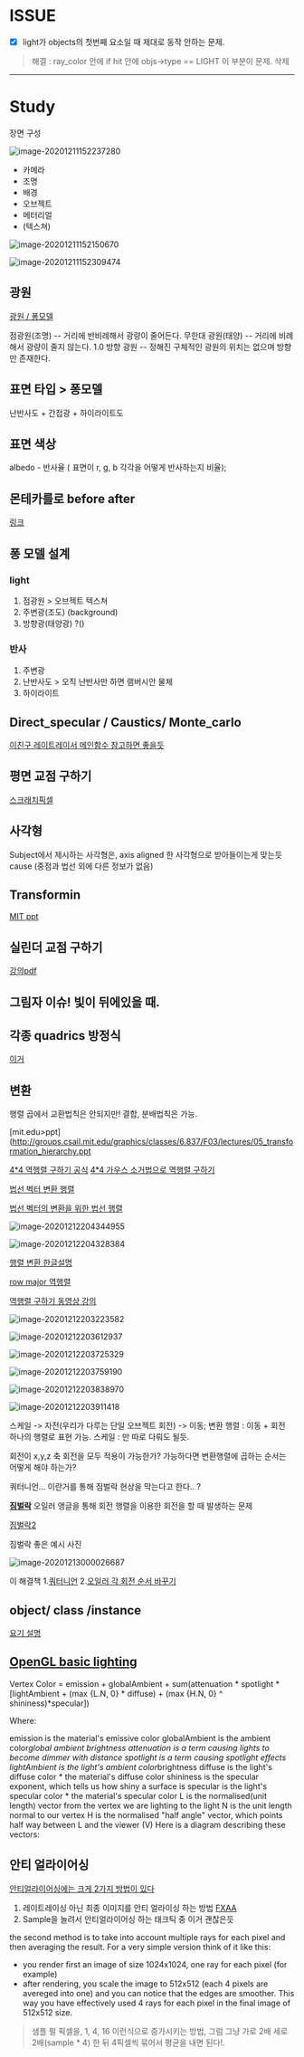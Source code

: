 # ISSUE
-[x] light가 objects의 첫번째 요소일 때 제대로 동작 안하는 문제.
> 해결 : ray_color 안에 if hit 안에 objs->type == LIGHT 이 부분이 문제. 삭제
---

# Study

장면 구성

![image-20201211152237280](memo.assets/image-20201211152237280.png)

- 카메라
- 조명
- 배경
- 오브젝트
- 메터리얼
- (텍스쳐)

![image-20201211152150670](memo.assets/image-20201211152150670.png)

![image-20201211152309474](memo.assets/image-20201211152150670.png)



## 광원

[광원 / 퐁모델](https://zamezzz.tistory.com/154)

점광원(조명) -- 거리에 반비례해서 광량이 줄어든다.
무한대 광원(태양)  -- 거리에 비례해서 광량이 줄지 않는다. 1.0
방향 광원 -- 정해진 구체적인 광원의 위치는 없으며 방향만 존재한다.

## 표면 타입 > 퐁모델


난반사도 + 간접광 + 하이라이트도


## 표면 색상

albedo - 반사율
( 표면이 r, g, b 각각을 어떻게 반사하는지 비율);


## 몬테카를로 before after

[링크](https://www.scratchapixel.com/lessons/3d-basic-rendering/global-illumination-path-tracing/global-illumination-path-tracing-practical-implementation)


## 퐁 모델 설계

### light
1. 점광원  > 오브젝트 텍스쳐
2. 주변광(조도) (background)
3. 방향광(태양광) ?()

### 반사
1. 주변광
2. 난반사도 > 오직 난반사만 하면 램버시안 물체
3. 하이라이트


## Direct_specular / Caustics/ Monte_carlo

[이친구 레이트레이서 메인함수 참고하면 좋을듯](https://github.com/kbladin/Monte_Carlo_Ray_Tracer)


## 평면 교점 구하기

[스크래치픽셀](https://www.scratchapixel.com/lessons/3d-basic-rendering/minimal-ray-tracer-rendering-simple-shapes/ray-plane-and-ray-disk-intersection)

## 사각형

Subject에서 제시하는 사각형은, axis aligned 한 사각형으로 받아들이는게 맞는듯
cause (중점과 법선 외에 다른 정보가 없음)

## Transformin

[MIT ppt](http://groups.csail.mit.edu/graphics/classes/6.837/F03/lectures/05_transformation_hierarchy.ppt)


## 실린더 교점 구하기

[강의pdf](https://mrl.cs.nyu.edu/~dzorin/rend05/lecture2.pdf)

## 그림자 이슈! 빛이 뒤에있을 때.


## 각종 quadrics 방정식

[이거](https://mrl.cs.nyu.edu/~dzorin/cg05/lecture12.pdf)


## 변환

행렬 곱에서 교환법칙은 안되지만! 결합, 분배법칙은 가능.

[mit.edu>ppt](http://groups.csail.mit.edu/graphics/classes/6.837/F03/lectures/05_transformation_hierarchy.ppt


[4*4 역행렬 구하기 공식](https://semath.info/src/inverse-cofactor-ex4.html)
[4*4 가우스 소거법으로 역행렬 구하기](https://www.intmath.com/matrices-determinants/inverse-matrix-gauss-jordan-elimination.php)


[법선 벡터 변환 행렬](https://tails.tistory.com/entry/%EC%A3%BC%EC%96%B4%EC%A7%84-%EB%85%B8%EB%A9%80%EB%B2%A1%ED%84%B0%EC%97%90-Model%ED%96%89%EB%A0%AC%EC%9D%98-%EC%A0%84%EC%B9%98%EC%97%AD%ED%96%89%EB%A0%AC%EC%9D%84-%EA%B3%B1%ED%95%98%EB%8A%94-%EC%9D%B4%EC%9C%A0)

[법선 벡터의 변환을 위한 법선 행렬](http://www.gisdeveloper.co.kr/?p=2224)

![image-20201212204344955](memo.assets/image-20201212204344955.png)

![image-20201212204328384](memo.assets/image-20201212204328384.png)

[행렬 변환 한글설명](https://metalkim.tistory.com/331)

[row major 역행렬 ](http://rodolphe-vaillant.fr/?e=7)

[역행렬 구하기 동영상 강의](https://www.youtube.com/watch?app=desktop&v=1VNJfHozgco)


![image-20201212203223582](memo.assets/image-20201212203223582.png)

![image-20201212203612937](memo.assets/image-20201212203612937.png)

![image-20201212203725329](memo.assets/image-20201212203725329.png)

![image-20201212203759190](memo.assets/image-20201212203759190.png)

![image-20201212203838970](memo.assets/image-20201212203838970.png)

![image-20201212203911418](memo.assets/image-20201212203911418.png)





스케일 -> 자전(우리가 다루는 단일 오브젝트 회전) -> 이동;
변환 행렬 : 이동 + 회전 하나의 행렬로 표현 가능.
스케일 : 만 따로  다뤄도 될듯.

회전이 x,y,z 축 회전을 모두 적용이 가능한가?
가능하다면 변환행렬에 곱하는 순서는 어떻게 해야 하는가?

쿼터니언... 이란거를  통해 짐벌락 현상을 막는다고 한다.. ?

[**짐벌락**](https://skmagic.tistory.com/12)
오일러 앵글을 통해 회전 행렬을 이용한 회전을 할 때 발생하는 문제

[짐벌락2](http://blog.daum.net/aero2k/56)



짐벌락 좋은 예시 사진

![image-20201213000026687](memo.assets/image-20201213000026687.png)



이 해결책 1.[쿼터니언](https://showmiso.tistory.com/57)
2.[오일러 각 회전 순서 바꾸기](https://3dmpengines.tistory.com/802)

## object/ class /instance

[요기 설명 ](https://ko.wikipedia.org/wiki/%EC%9D%B8%EC%8A%A4%ED%84%B4%EC%8A%A4_(%EC%BB%B4%ED%93%A8%ED%84%B0_%EA%B3%BC%ED%95%99))



## [OpenGL basic lighting](http://www.paulsprojects.net/tutorials/simplebump/simplebump.html)


Vertex Color = emission + globalAmbient + sum(attenuation * spotlight *
               [lightAmbient + (max {L.N, 0} * diffuse) + (max {H.N, 0} ^ shininess)*specular])

Where:

emission	is the material's emissive color
globalAmbient	is the ambient color*global ambient brightness
attenuation	is a term causing lights to become dimmer with distance
spotlight	is a term causing spotlight effects
lightAmbient	is the light's ambient color*brightness
diffuse	is the light's diffuse color * the material's diffuse color
shininess	is the specular exponent, which tells us how shiny a surface is
specular	is the light's specular color * the material's specular color
L	is the normalised(unit length) vector from the vertex we are lighting to the light
N	is the unit length normal to our vertex
H	is the normalised "half angle" vector, which points half way between L and the viewer (V)
Here is a diagram describing these vectors:

## 안티 얼라이어싱

[안티얼라이어싱에는 크게 2가지 방법이 있다](https://computergraphics.stackexchange.com/questions/4248/how-is-anti-aliasing-implemented-in-ray-tracing)

1. 레이트레이싱 아닌 최종 이미지를 안티 얼라이싱 하는 방법
   [FXAA](https://namu.wiki/w/%EC%95%88%ED%8B%B0%EC%97%90%EC%9D%BC%EB%A6%AC%EC%96%B4%EC%8B%B1#s-12)
2. Sample을 늘려서 안티얼라이어싱 하는 태크틱 중 이거 괜찮은듯

the second method is to take into account multiple rays for each pixel and then averaging the result. For a very simple version think of it like this:

- you render first an image of size 1024x1024, one ray for each pixel (for example)
- after rendering, you scale the image to 512x512 (each 4 pixels are avereged into one) and you can notice that the edges are smoother. This way you have effectively used 4 rays for each pixel in the final image of 512x512 size.

> 샘플 펄 픽셀을, 1, 4, 16 이런식으로 증가시키는 방법,  그럼 그냥 가로 2배 세로 2배(sample * 4) 한 뒤 4픽셀씩 묶어서 평균을 내면 된다!.
